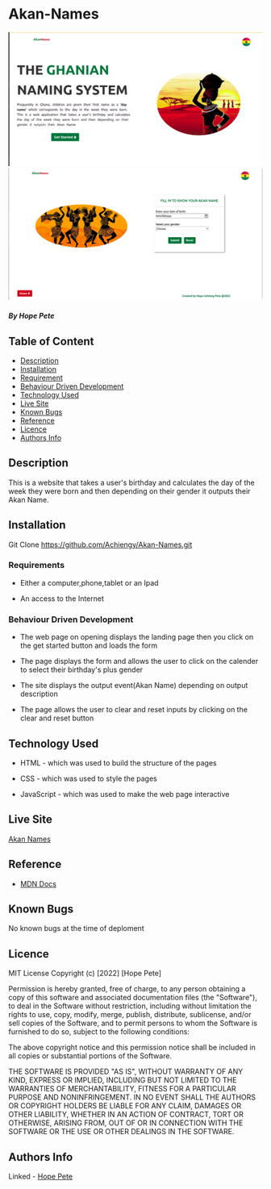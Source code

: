 # Akan-Names 
 
![landing](./Images/landing.png)
![generate](./Images/generate.png)


##### By Hope Pete 

## Table of Content

+ [Description](#description)
+ [Installation](#Installation)
+ [Requirement](#Requirement)
+ [Behaviour Driven Development](#Behaviour-Driven-Development)
+ [Technology Used](#technology-used)
+ [Live Site](#Live-site)
+ [Known Bugs](#known-bugs)
+ [Reference](#reference)
+ [Licence](#licence)
+ [Authors Info](#author-Info)

## Description
<p>This is  a website that takes a user's birthday and calculates the day of the week they were born and then depending on their gender it outputs their Akan Name.</p>

## Installation
Git Clone https://github.com/Achiengy/Akan-Names.git

### Requirements

* Either a computer,phone,tablet or an Ipad

* An access to the Internet

### Behaviour Driven Development
* The web page on opening displays the landing page then you click on the get started button and loads the form

*  The page displays the form and allows the user to click on the calender to select their birthday's  plus gender

* The site displays the output event(Akan Name) depending on output description

* The page allows the user to clear and reset inputs by clicking on the clear and reset button

## Technology Used
* HTML - which was used to build the structure of the pages

* CSS - which was used to style the pages

* JavaScript - which was used to make the web page interactive

## Live Site
<a href="https://achiengy.github.io/Akan-Names/">Akan Names</a>

## Reference
* <a href="https://developer.mozilla.org/en-US/">MDN Docs</a>

## Known Bugs
No known bugs at the time of deploment

## Licence
MIT License
Copyright (c) [2022] [Hope Pete]

Permission is hereby granted, free of charge, to any person obtaining a copy
of this software and associated documentation files (the "Software"), to deal
in the Software without restriction, including without limitation the rights
to use, copy, modify, merge, publish, distribute, sublicense, and/or sell
copies of the Software, and to permit persons to whom the Software is
furnished to do so, subject to the following conditions:

The above copyright notice and this permission notice shall be included in all
copies or substantial portions of the Software.

THE SOFTWARE IS PROVIDED "AS IS", WITHOUT WARRANTY OF ANY KIND, EXPRESS OR
IMPLIED, INCLUDING BUT NOT LIMITED TO THE WARRANTIES OF MERCHANTABILITY,
FITNESS FOR A PARTICULAR PURPOSE AND NONINFRINGEMENT. IN NO EVENT SHALL THE
AUTHORS OR COPYRIGHT HOLDERS BE LIABLE FOR ANY CLAIM, DAMAGES OR OTHER
LIABILITY, WHETHER IN AN ACTION OF CONTRACT, TORT OR OTHERWISE, ARISING FROM,
OUT OF OR IN CONNECTION WITH THE SOFTWARE OR THE USE OR OTHER DEALINGS IN THE
SOFTWARE.


## Authors Info

Linked - [Hope Pete](https://www.linkedin.com/public-profile/settings?trk=d_flagship3_profile_self_view_public_profile&lipi=urn%3Ali%3Apage%3Ad_flagship3_profile_self_edit_contact_info%3Bm11EDIJVSQu29ovQ2888fA%3D%3D)

